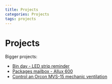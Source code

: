 ```yaml
---
title: Projects
categories: Projects
tags: projects
---
```

# Projects

Bigger projects:

* [Bin day - LED strip reminder](bin_day_led_strip_reminder)
* [Packages mailbox - Allux 600](packages-mailbox-allux-600)
* [Control an Orcon MVS-15 mechanic ventilation](../esphome/orcon_mechanic_ventilation)
